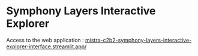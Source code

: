 # Symphony Layers Interactive Explorer

Access to the web application : [mistra-c2b2-symphony-layers-interactive-explorer-interface.streamlit.app/](https://mistra-c2b2-symphony-layers-interactive-explorer-interface.streamlit.app/)
